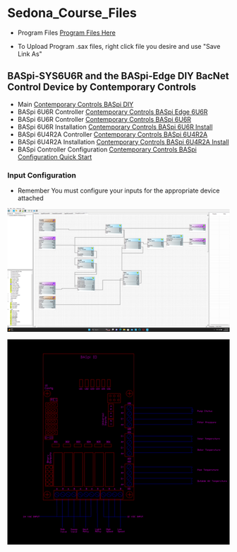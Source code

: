 # Sedona_Course_Files

* Program Files
[Program Files Here](https://github.com/sjpbailey/Sedona_Course_Files/tree/main/Sedona%20Programs)

* To Upload Program .sax files, right click file you desire and use "Save Link As"

## BASpi-SYS6U6R and the BASpi-Edge DIY BacNet Control Device by Contemporary Controls

* Main
[Contemporary Controls BASpi DIY](https://www.ccontrols.com/basautomation/baspi.htm)
* BASpi 6U6R Controller
[Contemporary Controls BASpi Edge 6U6R](https://www.ccontrols.com/basautomation/baspiedge.php)
* BASpi 6U6R Controller
[Contemporary Controls BASpi 6U6R](https://www.ccontrols.com/pdf/ds/BASPI-datasheet.pdf)
* BASpi 6U6R Installation
[Contemporary Controls BASpi 6U6R Install](https://www.ccontrols.com/pdf/BASpi-hardware-install-guide.pdf)
* BASpi 6U4R2A Controller
[Contemporary Controls BASpi 6U4R2A](https://www.ccontrols.com/pdf/ds/BASPI-AO2-datasheet.pdf)
* BASpi 6U4R2A Installation
[Contemporary Controls BASpi 6U4R2A Install](https://www.ccontrols.com/pdf/TD180600.pdf)
* BASpi Controller Configuration
[Contemporary Controls BASpi Configuration Quick Start](https://www.ccontrols.com/pdf/is/BASPI-QSGuide.pdf)

### Input Configuration

* Remember You must configure your inputs for the appropriate device attached

![Simple Heat Program](https://github.com/sjpbailey/Sedona_Course_Files/blob/main/Images/Screenshot%202023-05-28%20013858.png)

![CAD Wiring](https://github.com/sjpbailey/Sedona_Course_Files/blob/5d50ef4dc6e631225ec34d993bc49282e073fe8d/Images/Pool-CAD.png)
